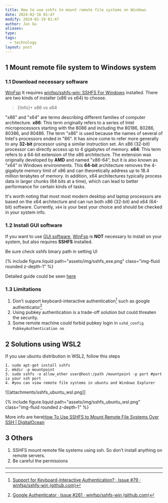 ```yaml
---
title: How to use sshfs to mount remote file systems on Windows
date: 2024-02-16 01:47
modify: 2024-02-19 01:47
author: Jun Gu
aliases: 
type: 
tags: 
  - technology
layout: post
---
```


## 1 Mount remote file system to Windows system 
### 1.1 Download necessary software 

[WinFsp](https://winfsp.dev/rel/)
It requires [winfsp/sshfs-win: SSHFS For Windows](https://github.com/winfsp/sshfs-win) installed. There are two kinds of installer (x86 vs x64) to choose.
> [!info]+ x86 vs x64
> 
"x86" and "x64" are terms describing different families of computer architecture. 
**x86**: This term originally refers to a series of Intel microprocessors starting with the 8086 and including the 80186, 80286, 80386, and 80486. The term "x86" is used because the names of several of Intel's processors ended in "86". It has since come to refer more generally to any **32-bit** processor using a similar instruction set. An x86 (32-bit) processor can directly access up to 4 gigabytes of memory. 
**x64**: This term refers to a 64-bit extension of the x86 architecture. The extension was originally developed by **AMD** and named "x86-64", but it is also known as "x64" in Windows environments. This **64-bit** architecture removes the 4-gigabyte memory limit of x86 and can theoretically address up to 18.4 million terabytes of memory. In addition, x64 architectures typically process data in larger chunks (64 bits at a time), which can lead to better performance for certain kinds of tasks.


It's worth noting that most most modern desktop and laptop processors are based on the x64 architecture and can run both x86 (32-bit) and x64 (64-bit) software.  Currently, `x64` is your best your choice and should be checked in your system info.

### 1.2 Install GUI software 
If you want to use [GUI software](https://github.com/evsar3/sshfs-win-manager), [WinFsp](https://winfsp.dev/rel/) is **NOT** necessary to install on your system, but also requires **SSHFS** installed.

Be sure check sshfs binary path in setting UI 
<div class="row mt-3">
    <div class="col-sm mt-3 mt-md-0">
        {% include figure.liquid path="assets/img/sshfs_exe.png" class="img-fluid rounded z-depth-1" %}
    </div>
</div>

Detailed guide could be seen [here](https://blog.xieqiaokang.com/posts/505416489.html)
### 1.3 Limitations 
1. Don’t support keyboard-interactive authentication[^1] such as google authenticator[^2]
2. Using pubkey authentication is a trade-off solution but could threaten the security.
3. Some remote machine could forbid pubkey login in `sshd_config` `PubkeyAuthentication no`


## 2 Solutions using WSL2
If you use ubuntu distribution in WSL2, follow this steps 
```shell
1. sudo apt-get install sshfs
2. mkdir -p mountpoint 
3. sudo sshfs -o allow_other user@host:/path /mountpoint -p port #port is your ssh port
4. #you can view remote file systems in ubuntu and Windows Explorer
```
![[attachments/sshfs_ubuntu_wsl.png]]

<div class="row mt-3">
    <div class="col-sm mt-3 mt-md-0">
        {% include figure.liquid path="assets/img/sshfs_ubuntu_wsl.png" class="img-fluid rounded z-depth-1" %}
    </div>
</div>

More info are here[How To Use SSHFS to Mount Remote File Systems Over SSH | DigitalOcean](https://www.digitalocean.com/community/tutorials/how-to-use-sshfs-to-mount-remote-file-systems-over-ssh)

## 3 Others 
1. SSHFS mount remote file systems using ssh. So don’t install anything on remote servers.
2. Be careful the permissions

---
[^1]: [Support for Keyboard-Interactive Authentication? · Issue #79 · winfsp/sshfs-win (github.com)](https://github.com/winfsp/sshfs-win/issues/79)
[^2]: [Google Authenticator · Issue #261 · winfsp/sshfs-win (github.com)](https://github.com/winfsp/sshfs-win/issues/261)
